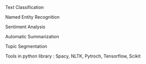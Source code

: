 Text Classification

Named Entity Recognition

Sentiment Analysis

Automatic Summarization

Topic Segmentation


Tools in python library : Spacy, NLTK, Pytroch, Tensorflow, Scikit
